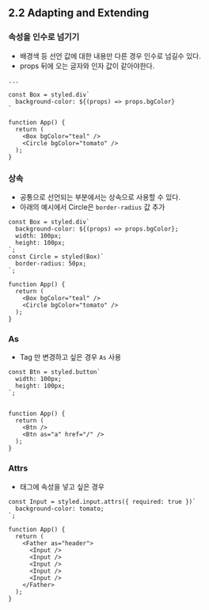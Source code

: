 ## 2.2 Adapting and Extending
### 속성을 인수로 넘기기
- 배경색 등 선언 값에 대한 내용만 다른 경우 인수로 넘길수 있다.
- props 뒤에 오는 글자와 인자 값이 같아야한다.
```
...

const Box = styled.div`
  background-color: ${(props) => props.bgColor}
`

function App() {
  return (
    <Box bgColor="teal" />
    <Circle bgColor="tomato" />
  );
}
```

### 상속
- 공통으로 선언되는 부분에서는 상속으로 사용할 수 있다.
- 아래의 예시에서 Circle은 `border-radius` 값 추가
```
const Box = styled.div`
  background-color: ${(props) => props.bgColor};
  width: 100px;
  height: 100px;
`;
const Circle = styled(Box)`
  border-radius: 50px;
`;

function App() {
  return (
    <Box bgColor="teal" />
    <Circle bgColor="tomato" />
  );
}
```

### As
- Tag 만 변경하고 싶은 경우 `As` 사용

```
const Btn = styled.button`
  width: 100px;
  height: 100px;
`;


function App() {
  return (
    <Btn />
    <Btn as="a" href="/" />
  );
}

```

### Attrs
- 태그에 속성을 넣고 싶은 경우

```
const Input = styled.input.attrs({ required: true })`
  background-color: tomato;
`;

function App() {
  return (
    <Father as="header">
      <Input />
      <Input />
      <Input />
      <Input />
      <Input />
    </Father>
  );
}
```

